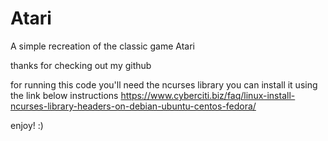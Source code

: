 # Atari
A simple recreation of the classic game Atari

thanks for checking out my github

for running this code you'll need the ncurses library you can install it using the link below instructions
https://www.cyberciti.biz/faq/linux-install-ncurses-library-headers-on-debian-ubuntu-centos-fedora/

enjoy! :)
